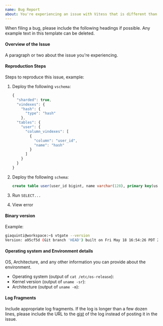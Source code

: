 ```yaml
---
name: Bug Report
about: You're experiencing an issue with Vitess that is different than the documented behavior.
---
```


When filing a bug, please include the following headings if
possible. Any example text in this template can be deleted.

#### Overview of the Issue

A paragraph or two about the issue you're experiencing.

#### Reproduction Steps

Steps to reproduce this issue, example:

1. Deploy the following `vschema`:

    ```javascript
    {
      "sharded": true,
      "vindexes": {
        "hash": {
          "type": "hash"
        },
      "tables": {
        "user": {
          "column_vindexes": [
            {
              "column": "user_id",
              "name": "hash"
            }
          ]
        }
      }
    }
    ```

1. Deploy the following `schema`:

    ```sql
    create table user(user_id bigint, name varchar(128), primary key(user_id));
    ```

1. Run `SELECT...`
1. View error

#### Binary version
Example:

```sh
giaquinti@workspace:~$ vtgate --version
Version: a95cf5d (Git branch 'HEAD') built on Fri May 18 16:54:26 PDT 2018 by giaquinti@workspace using go1.10 linux/amd64
```

#### Operating system and Environment details

OS, Architecture, and any other information you can provide
about the environment.

- Operating system (output of `cat /etc/os-release`):
- Kernel version (output of `uname -sr`):
- Architecture (output of `uname -m`):

#### Log Fragments

Include appropriate log fragments. If the log is longer than a few dozen lines, please
include the URL to the [gist](https://gist.github.com/) of the log instead of posting it in the issue.
